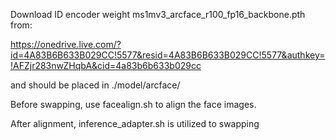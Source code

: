 Download ID encoder weight ms1mv3_arcface_r100_fp16_backbone.pth from:

https://onedrive.live.com/?id=4A83B6B633B029CC!5577&resid=4A83B6B633B029CC!5577&authkey=!AFZjr283nwZHqbA&cid=4a83b6b633b029cc

and should be placed in ./model/arcface/





Before swapping, use facealign.sh to align the face images.

After alignment, inference_adapter.sh is utilized to swapping